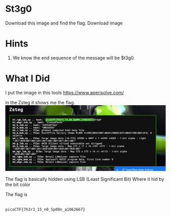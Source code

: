 # St3g0

Download this image and find the flag.
Download image

# Hints

1. We know the end sequence of the message will be $t3g0.

# What I Did

I put the image in this tools
https://www.aperisolve.com/

in the Zsteg it shows me the flag.
<img src="Pic_1.jpg">

The flag is basically hidden using LSB (Least Significant Bit)
Where it hid by the bit color

The flag is

```

picoCTF{7h3r3_15_n0_5p00n_a1062667}

```
